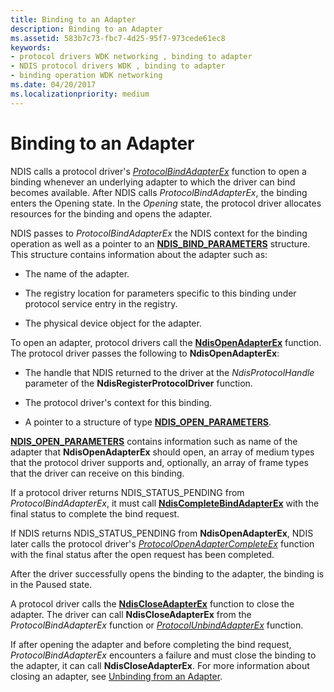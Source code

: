 ```yaml
---
title: Binding to an Adapter
description: Binding to an Adapter
ms.assetid: 583b7c73-fbc7-4d25-95f7-973cede61ec8
keywords:
- protocol drivers WDK networking , binding to adapter
- NDIS protocol drivers WDK , binding to adapter
- binding operation WDK networking
ms.date: 04/20/2017
ms.localizationpriority: medium
---
```


# Binding to an Adapter





NDIS calls a protocol driver's [*ProtocolBindAdapterEx*](/windows-hardware/drivers/ddi/ndis/nc-ndis-protocol_bind_adapter_ex) function to open a binding whenever an underlying adapter to which the driver can bind becomes available. After NDIS calls *ProtocolBindAdapterEx*, the binding enters the Opening state. In the *Opening* state, the protocol driver allocates resources for the binding and opens the adapter.

NDIS passes to *ProtocolBindAdapterEx* the NDIS context for the binding operation as well as a pointer to an [**NDIS\_BIND\_PARAMETERS**](/windows-hardware/drivers/ddi/ndis/ns-ndis-_ndis_bind_parameters) structure. This structure contains information about the adapter such as:

-   The name of the adapter.

-   The registry location for parameters specific to this binding under protocol service entry in the registry.

-   The physical device object for the adapter.

To open an adapter, protocol drivers call the [**NdisOpenAdapterEx**](/windows-hardware/drivers/ddi/ndis/nf-ndis-ndisopenadapterex) function. The protocol driver passes the following to **NdisOpenAdapterEx**:

-   The handle that NDIS returned to the driver at the *NdisProtocolHandle* parameter of the **NdisRegisterProtocolDriver** function.

-   The protocol driver's context for this binding.

-   A pointer to a structure of type [**NDIS\_OPEN\_PARAMETERS**](/windows-hardware/drivers/ddi/ndis/ns-ndis-_ndis_open_parameters).

[**NDIS\_OPEN\_PARAMETERS**](/windows-hardware/drivers/ddi/ndis/ns-ndis-_ndis_open_parameters) contains information such as name of the adapter that **NdisOpenAdapterEx** should open, an array of medium types that the protocol driver supports and, optionally, an array of frame types that the driver can receive on this binding.

If a protocol driver returns NDIS\_STATUS\_PENDING from *ProtocolBindAdapterEx*, it must call [**NdisCompleteBindAdapterEx**](/windows-hardware/drivers/ddi/ndis/nf-ndis-ndiscompletebindadapterex) with the final status to complete the bind request.

If NDIS returns NDIS\_STATUS\_PENDING from **NdisOpenAdapterEx**, NDIS later calls the protocol driver's [*ProtocolOpenAdapterCompleteEx*](/windows-hardware/drivers/ddi/ndis/nc-ndis-protocol_open_adapter_complete_ex) function with the final status after the open request has been completed.

After the driver successfully opens the binding to the adapter, the binding is in the Paused state.

A protocol driver calls the [**NdisCloseAdapterEx**](/windows-hardware/drivers/ddi/ndis/nf-ndis-ndiscloseadapterex) function to close the adapter. The driver can call **NdisCloseAdapterEx** from the *ProtocolBindAdapterEx* function or [*ProtocolUnbindAdapterEx*](/windows-hardware/drivers/ddi/ndis/nc-ndis-protocol_unbind_adapter_ex) function.

If after opening the adapter and before completing the bind request, *ProtocolBindAdapterEx* encounters a failure and must close the binding to the adapter, it can call **NdisCloseAdapterEx**. For more information about closing an adapter, see [Unbinding from an Adapter](unbinding-from-an-adapter.md).

 

